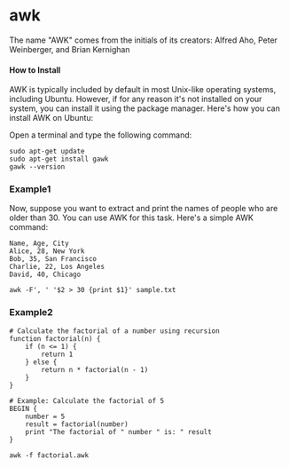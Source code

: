 # awk
The name "AWK" comes from the initials of its creators: Alfred Aho, Peter Weinberger, and Brian Kernighan


#### How to Install

AWK is typically included by default in most Unix-like operating systems, including Ubuntu. However, if for any reason it's not installed on your system, you can install it using the package manager. Here's how you can install AWK on Ubuntu:

Open a terminal and type the following command:

```
sudo apt-get update
sudo apt-get install gawk
gawk --version
```

### Example1

Now, suppose you want to extract and print the names of people who are older than 30. You can use AWK for this task. Here's a simple AWK command:

```
Name, Age, City
Alice, 28, New York
Bob, 35, San Francisco
Charlie, 22, Los Angeles
David, 40, Chicago

```

```
awk -F', ' '$2 > 30 {print $1}' sample.txt

```

### Example2

```
# Calculate the factorial of a number using recursion
function factorial(n) {
    if (n <= 1) {
        return 1
    } else {
        return n * factorial(n - 1)
    }
}

# Example: Calculate the factorial of 5
BEGIN {
    number = 5
    result = factorial(number)
    print "The factorial of " number " is: " result
}

```

```
awk -f factorial.awk

```
